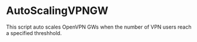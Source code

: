 # AutoScalingVPNGW
This script auto scales OpenVPN GWs when the number of VPN users reach a specified threshhold.
